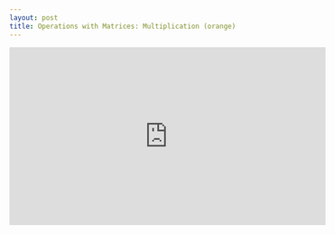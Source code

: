 ```yaml
---
layout: post
title: Operations with Matrices: Multiplication (orange)
---
```

<iframe width="560" height="315" src="https://www.youtube.com/embed/e8jda5q5G2U" frameborder="0" allowfullscreen></iframe>
